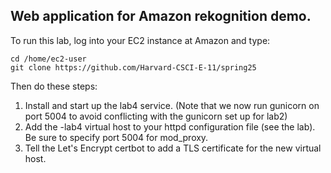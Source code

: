 ## Web application for Amazon rekognition demo.

To run this lab, log into your EC2 instance at Amazon and type:
```
cd /home/ec2-user
git clone https://github.com/Harvard-CSCI-E-11/spring25
```

Then do these steps:

1. Install and start up the lab4 service. (Note that we now run gunicorn on port 5004 to avoid conflicting with the gunicorn set up for lab2)
2. Add the -lab4 virtual host to your httpd configuration file (see the lab). Be sure to specify port 5004 for mod_proxy.
3. Tell the Let's Encrypt certbot to add a TLS certificate for the new virtual host.
